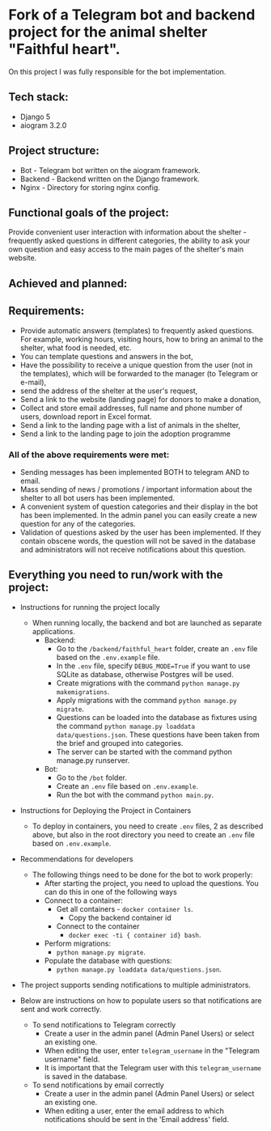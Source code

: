 # Fork of a Telegram bot and backend project for the animal shelter "Faithful heart".

On this project I was fully responsible for the bot implementation.

## Tech stack:

- Django 5
- aiogram 3.2.0
  
## Project structure:

- Bot - Telegram bot written on the aiogram framework.
- Backend - Backend written on the Django framework.
- Nginx - Directory for storing nginx config.

## Functional goals of the project:

Provide convenient user interaction with information about the shelter - frequently asked questions in different categories, the ability to ask your own question and easy access to the main pages of the shelter's main website.

## Achieved and planned:

## Requirements:
- Provide automatic answers (templates) to frequently asked questions. For example, working hours, visiting hours, how to bring an animal to the shelter, what food is needed, etc.
- You can template questions and answers in the bot,
- Have the possibility to receive a unique question from the user (not in the templates), which will be forwarded to the manager (to Telegram or e-mail),
- send the address of the shelter at the user's request,
- Send a link to the website (landing page) for donors to make a donation,
- Collect and store email addresses, full name and phone number of users, download report in Excel format.
- Send a link to the landing page with a list of animals in the shelter,
- Send a link to the landing page to join the adoption programme
### All of the above requirements were met:
- Sending messages has been implemented BOTH to telegram AND to email.
- Mass sending of news / promotions / important information about the shelter to all bot users has been implemented.
- A convenient system of question categories and their display in the bot has been implemented. In the admin panel you can easily create a new question for any of the categories.
- Validation of questions asked by the user has been implemented. If they contain obscene words, the question will not be saved in the database and administrators will not receive notifications about this question.

## Everything you need to run/work with the project:

- Instructions for running the project locally
  - When running locally, the backend and bot are launched as separate applications.
    * Backend:
      - Go to the `/backend/faithful_heart` folder, create an `.env` file based on the `.env.example` file.
      - In the `.env` file, specify `DEBUG_MODE=True` if you want to use SQLite as database, otherwise Postgres will be used.
      - Create migrations with the command `python manage.py makemigrations`.
      - Apply migrations with the command `python manage.py migrate`.
      - Questions can be loaded into the database as fixtures using the command `python manage.py loaddata data/questions.json`. These questions have been taken from the brief and grouped into categories.
      - The server can be started with the command python manage.py runserver.
    * Bot:
      - Go to the `/bot` folder.
      - Create an `.env` file based on `.env.example`.
      - Run the bot with the command `python main.py`.

- Instructions for Deploying the Project in Containers
  - To deploy in containers, you need to create `.env` files, 2 as described above, but also in the root directory you need to create an `.env` file based on `.env.example`.
- Recommendations for developers
  - The following things need to be done for the bot to work properly:
    - After starting the project, you need to upload the questions. You can do this in one of the following ways
    * Connect to a container:
      - Get all containers - `docker container ls`.
        - Copy the backend container id
      - Connect to the container
        - `docker exec -ti { container id} bash`.
    * Perform migrations:
      - `python manage.py migrate`.
    * Populate the database with questions:
      - `python manage.py loaddata data/questions.json`.
- The project supports sending notifications to multiple administrators.
- Below are instructions on how to populate users so that notifications are sent and work correctly.
  - To send notifications to Telegram correctly
    - Create a user in the admin panel (Admin Panel Users) or select an existing one.
    - When editing the user, enter `telegram_username` in the "Telegram username" field.
    - It is important that the Telegram user with this `telegram_username` is saved in the database.
  - To send notifications by email correctly
    - Create a user in the admin panel (Admin Panel Users) or select an existing one.
    - When editing a user, enter the email address to which notifications should be sent in the 'Email address' field.
